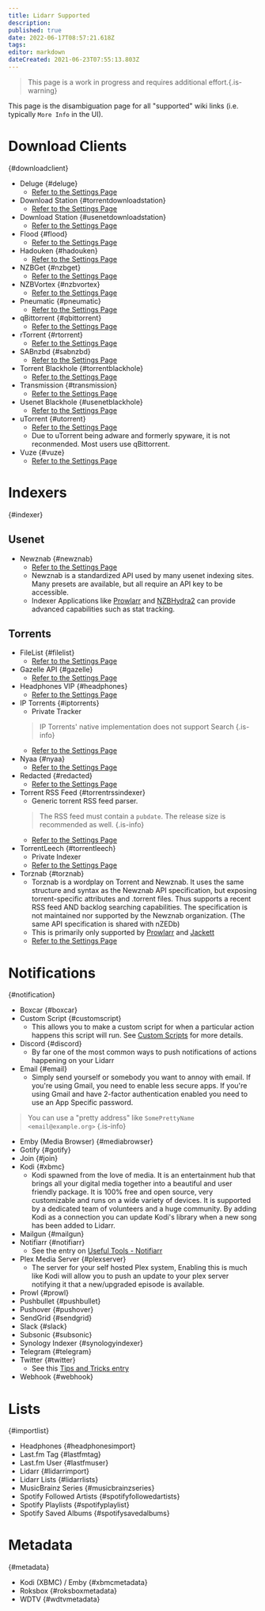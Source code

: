 ```yaml
---
title: Lidarr Supported
description: 
published: true
date: 2022-06-17T08:57:21.618Z
tags: 
editor: markdown
dateCreated: 2021-06-23T07:55:13.803Z
---
```


> This page is a work in progress and requires additional effort.{.is-warning}

This page is the disambiguation page for all "supported" wiki links (i.e. typically `More Info` in the UI).

# Download Clients

{#downloadclient}

- Deluge {#deluge}
  - [Refer to the Settings Page](/lidarr/settings#download-clients)
- Download Station {#torrentdownloadstation}
  - [Refer to the Settings Page](/lidarr/settings#download-clients)
- Download Station {#usenetdownloadstation}
  - [Refer to the Settings Page](/lidarr/settings#download-clients)
- Flood {#flood}
  - [Refer to the Settings Page](/lidarr/settings#download-clients)
- Hadouken {#hadouken}
  - [Refer to the Settings Page](/lidarr/settings#download-clients)
- NZBGet {#nzbget}
  - [Refer to the Settings Page](/lidarr/settings#download-clients)
- NZBVortex {#nzbvortex}
  - [Refer to the Settings Page](/lidarr/settings#download-clients)
- Pneumatic {#pneumatic}
  - [Refer to the Settings Page](/lidarr/settings#download-clients)
- qBittorrent {#qbittorrent}
  - [Refer to the Settings Page](/lidarr/settings#download-clients)
- rTorrent {#rtorrent}
  - [Refer to the Settings Page](/lidarr/settings#download-clients)
- SABnzbd {#sabnzbd}
  - [Refer to the Settings Page](/lidarr/settings#download-clients)
- Torrent Blackhole {#torrentblackhole}
  - [Refer to the Settings Page](/lidarr/settings#download-clients)
- Transmission {#transmission}
  - [Refer to the Settings Page](/lidarr/settings#download-clients)
- Usenet Blackhole {#usenetblackhole}
  - [Refer to the Settings Page](/lidarr/settings#download-clients)
- uTorrent {#utorrent}
  - [Refer to the Settings Page](/lidarr/settings#download-clients)
  - Due to uTorrent being adware and formerly spyware, it is not reconmended. Most users use qBittorrent.
- Vuze {#vuze}
  - [Refer to the Settings Page](/lidarr/settings#download-clients)

# Indexers

{#indexer}

## Usenet

- Newznab {#newznab}
  - [Refer to the Settings Page](/lidarr/settings#indexer-settings)
  - Newznab is a standardized API used by many usenet indexing sites. Many presets are available, but all require an API key to be accessible.
  - Indexer Applications like [Prowlarr](/prowlarr) and [NZBHydra2](https://github.com/theotherp/nzbhydra2) can provide advanced capabilities such as stat tracking.

## Torrents

- FileList {#filelist}
  - [Refer to the Settings Page](/lidarr/settings#indexer-settings)
- Gazelle API {#gazelle}
  - [Refer to the Settings Page](/lidarr/settings#indexer-settings)
- Headphones VIP {#headphones}
  - [Refer to the Settings Page](/lidarr/settings#indexer-settings)
- IP Torrents {#iptorrents}
  - Private Tracker
  > IP Torrents' native implementation does not support Search {.is-info}
  - [Refer to the Settings Page](/lidarr/settings#indexer-settings)
- Nyaa {#nyaa}
  - [Refer to the Settings Page](/lidarr/settings#indexer-settings)
- Redacted {#redacted}
  - [Refer to the Settings Page](/lidarr/settings#indexer-settings)
- Torrent RSS Feed {#torrentrssindexer}
  - Generic torrent RSS feed parser.
  > The RSS feed must contain a `pubdate`. The release size is recommended as well.
  {.is-info}
  - [Refer to the Settings Page](/lidarr/settings#indexer-settings)
- TorrentLeech {#torrentleech}
  - Private Indexer
  - [Refer to the Settings Page](/lidarr/settings#indexer-settings)
- Torznab {#torznab}
  - Torznab is a wordplay on Torrent and Newznab. It uses the same structure and syntax as the Newznab API specification, but exposing torrent-specific attributes and .torrent files. Thus supports a recent RSS feed AND backlog searching capabilities. The specification is not maintained nor supported by the Newznab organization. (The same API  specification is shared with nZEDb)
  - This is primarily only supported by [Prowlarr](/prowlarr) and [Jackett](https://github.com/Jackett/Jackett)
  - [Refer to the Settings Page](/lidarr/settings#indexer-settings)

# Notifications

{#notification}

- Boxcar {#boxcar}
- Custom Script {#customscript}
  - This allows you to make a custom script for when a particular action happens this script will run. See [Custom Scripts](/lidarr/custom-scripts) for more details.
- Discord {#discord}
  - By far one of the most common ways to push notifications of actions happening on your Lidarr
- Email {#email}
  - Simply send yourself or somebody you want to annoy with email. If you're using Gmail, you need to enable less secure apps. If you're using Gmail and have 2-factor authentication enabled you need to use an App Specific password.

 > You can use a "pretty address" like `SomePrettyName <email@example.org>` {.is-info}

- Emby (Media Browser) {#mediabrowser}
- Gotify {#gotify}
- Join {#join}
- Kodi {#xbmc}
  - Kodi spawned from the love of media. It is an entertainment hub that brings all your digital media together into a beautiful and user friendly package. It is 100% free and open source, very customizable and runs on a wide variety of devices. It is supported by a dedicated team of volunteers and a huge community. By adding Kodi as a connection you can update Kodi's library when a new song has been added to Lidarr.
- Mailgun {#mailgun}
- Notifiarr {#notifiarr}
  - See the entry on [Useful Tools - Notifiarr](/useful-tools#notifiarr-fka-discord-notifier)
- Plex Media Server {#plexserver}
  - The server for your self hosted Plex system, Enabling this is much like Kodi will allow you to push an update to your plex server notifying it that a new/upgraded episode is available.
- Prowl {#prowl}
- Pushbullet {#pushbullet}
- Pushover {#pushover}
- SendGrid {#sendgrid}
- Slack {#slack}
- Subsonic {#subsonic}
- Synology Indexer {#synologyindexer}
- Telegram {#telegram}
- Twitter {#twitter}
  - See this [Tips and Tricks entry](/useful-tools#twitter)
- Webhook {#webhook}

# Lists

{#importlist}

- Headphones {#headphonesimport}
- Last.fm Tag {#lastfmtag}
- Last.fm User {#lastfmuser}
- Lidarr {#lidarrimport}
- Lidarr Lists {#lidarrlists}
- MusicBrainz Series {#musicbrainzseries}
- Spotify Followed Artists {#spotifyfollowedartists}
- Spotify Playlists {#spotifyplaylist}
- Spotify Saved Albums {#spotifysavedalbums}

# Metadata

{#metadata}

- Kodi (XBMC) / Emby {#xbmcmetadata}
- Roksbox {#roksboxmetadata}
- WDTV {#wdtvmetadata}
